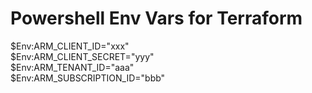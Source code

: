 # Powershell Env Vars for Terraform
$Env:ARM_CLIENT_ID="xxx" <br>
$Env:ARM_CLIENT_SECRET="yyy" <br>
$Env:ARM_TENANT_ID="aaa" <br>
$Env:ARM_SUBSCRIPTION_ID="bbb" <br>
